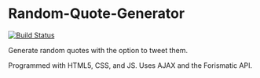 # Random-Quote-Generator

[![Build Status](https://travis-ci.com/arthurosipyan/Random-Quote-Generator.svg?branch=master)](https://travis-ci.com/arthurosipyan/Random-Quote-Generator)

Generate random quotes with the option to tweet them.

Programmed with HTML5, CSS, and JS. Uses AJAX and the Forismatic API.
